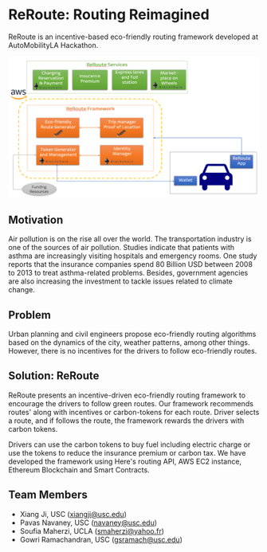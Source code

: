 # ReRoute: Routing Reimagined

ReRoute is an incentive-based eco-friendly routing framework developed at AutoMobilityLA Hackathon.

![ReRoute_Architecture Illustration](Architecture.PNG)

## Motivation
Air pollution is on the rise all over the world. The transportation industry is one of the sources of air pollution. Studies indicate that patients with asthma are increasingly visiting hospitals and emergency rooms. One study reports that the insurance companies spend 80 Billion USD between 2008 to 2013 to treat asthma-related problems. Besides, government agencies are also increasing the investment to tackle issues related to climate change.
## Problem
Urban planning and civil engineers propose eco-friendly routing algorithms based on the dynamics of the city, weather patterns, among other things. However, there is no incentives for the drivers to follow eco-friendly routes.
## Solution: ReRoute
ReRoute presents an incentive-driven eco-friendly routing framework to encourage the drivers to follow green routes. Our framework recommends routes' along with incentives or carbon-tokens for each route. Driver selects a route, and if follows the route, the framework rewards the drivers with carbon tokens. 

Drivers can use the carbon tokens to buy fuel including electric charge or use the tokens to reduce the insurance premium or carbon tax. We have developed the framework using Here's routing API, AWS EC2 instance, Ethereum Blockchain and Smart Contracts.

## Team Members
* Xiang Ji, USC (xiangji@usc.edu)
* Pavas Navaney, USC (navaney@usc.edu)
* Soufia Maherzi, UCLA (smaherzi@yahoo.fr)
* Gowri Ramachandran, USC (gsramach@usc.edu)

